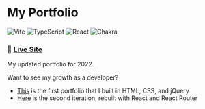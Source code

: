 # My Portfolio

![Vite](https://img.shields.io/badge/vite-%23646CFF.svg?style=for-the-badge&logo=vite&logoColor=white)
![TypeScript](https://img.shields.io/badge/typescript-%23007ACC.svg?style=for-the-badge&logo=typescript&logoColor=white)
![React](https://img.shields.io/badge/react-%2320232a.svg?style=for-the-badge&logo=react&logoColor=%2361DAFB)
![Chakra](https://img.shields.io/badge/chakra-%234ED1C5.svg?style=for-the-badge&logo=chakraui&logoColor=white)

### 🔗 [Live Site](https://jthefox.com/)

My updated portfolio for 2022.

Want to see my growth as a developer?

- [This](https://github.com/jsonfox/portfolio-original) is the first portfolio that I built in HTML, CSS, and jQuery
- [Here](https://github.com/JtheFox/react-portfolio) is the second iteration, rebuilt with React and React Router
